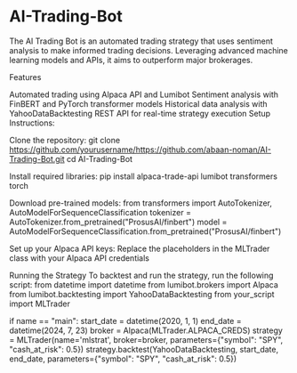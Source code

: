 # AI-Trading-Bot

The AI Trading Bot is an automated trading strategy that uses sentiment analysis to make informed trading decisions. Leveraging advanced machine learning models and APIs, it aims to outperform major brokerages.

Features

Automated trading using Alpaca API and Lumibot
Sentiment analysis with FinBERT and PyTorch transformer models
Historical data analysis with YahooDataBacktesting
REST API for real-time strategy execution
Setup Instructions:

Clone the repository: git clone https://github.com/yourusername/https://github.com/abaan-noman/AI-Trading-Bot.git cd AI-Trading-Bot

Install required libraries: pip install alpaca-trade-api lumibot transformers torch

Download pre-trained models: from transformers import AutoTokenizer, AutoModelForSequenceClassification tokenizer = AutoTokenizer.from_pretrained("ProsusAI/finbert") model = AutoModelForSequenceClassification.from_pretrained("ProsusAI/finbert")

Set up your Alpaca API keys: Replace the placeholders in the MLTrader class with your Alpaca API credentials

Running the Strategy To backtest and run the strategy, run the following script: from datetime import datetime from lumibot.brokers import Alpaca from lumibot.backtesting import YahooDataBacktesting from your_script import MLTrader

if name == "main": start_date = datetime(2020, 1, 1) end_date = datetime(2024, 7, 23) broker = Alpaca(MLTrader.ALPACA_CREDS) strategy = MLTrader(name='mlstrat', broker=broker, parameters={"symbol": "SPY", "cash_at_risk": 0.5}) strategy.backtest(YahooDataBacktesting, start_date, end_date, parameters={"symbol": "SPY", "cash_at_risk": 0.5})

